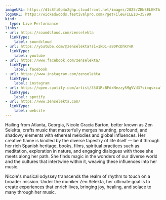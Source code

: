 ```yaml
---
imageURL: https://d1s8fi0p4o2ghp.cloudfront.net/images/2025/ZENSELEKTA.jpeg
logoURL: https://wickedwoods.festivalpro.com/?getFile&FILEID=35799
kind:
  type: Live Performance
links:
- url: https://soundcloud.com/zenselekta
  linkType:
    label: soundcloud
- url: https://youtube.com/@zenselekta?si=1kD1-s80PcDhKYvK
  linkType:
    label: youtube
- url: https://www.facebook.com/zenselekta/
  linkType:
    label: facebook
- url: https://www.instagram.com/zenselekta
  linkType:
    label: instagram
- url: https://open.spotify.com/artist/35U1RcBFdxNezzySMgVVd3?si=qsxcalhyRDuhoR1aQRZlBA
  linkType:
    label: spotify
- url: https://www.zenselekta.com/
  linkType:
    label: website
---
```

Hailing from Atlanta, Georgia, Nicole Gracia Barton, better known as Zen Selekta, crafts music that masterfully merges haunting, profound, and shadowy elements with ethereal melodies and global influences. Her creative flame is kindled by the diverse tapestry of life itself — be it through her rich Spanish heritage, books, films, spiritual practices such as meditation, exploration in nature, and engaging dialogues with those she meets along her path. She finds magic in the wonders of our diverse world and the cultures that intertwine within it, weaving these influences into her music.

Nicole's musical odyssey transcends the realm of rhythm to touch on a broader mission. Under the moniker Zen Selekta, her ultimate goal is to create experiences that enrich lives, bringing joy, healing, and solace to many through her music. 
